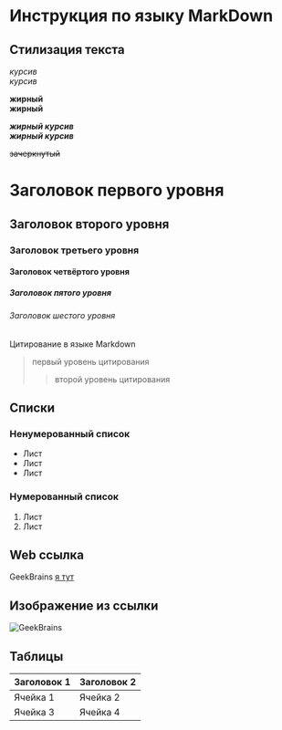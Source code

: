 # Инструкция по языку MarkDown

## Стилизация текста

*курсив*  
_курсив_

**жирный**  
__жирный__

***жирный курсив***  
___жирный курсив___

~~зачеркнутый~~


# Заголовок первого уровня
## Заголовок второго уровня
### Заголовок третьего уровня
#### Заголовок четвёртого уровня
##### Заголовок пятого уровня
###### Заголовок шестого уровня


Цитирование в языке Markdown
> первый уровень цитирования
>> второй уровень цитирования

## Списки
### Ненумерованный список
* Лист
* Лист
* Лист
### Нумерованный список

1. Лист
2. Лист

## Web ссылка
GeekBrains [я тут](https://gb.ru/ "Нажимай")

## Изображение из ссылки
![GeekBrains](https://gb.ru/android-chrome-192x192.png)

## Таблицы

| Заголовок 1 | Заголовок 2 |
| ----------- | ----------- |
| Ячейка 1    | Ячейка 2   |
| Ячейка 3    | Ячейка 4   |




